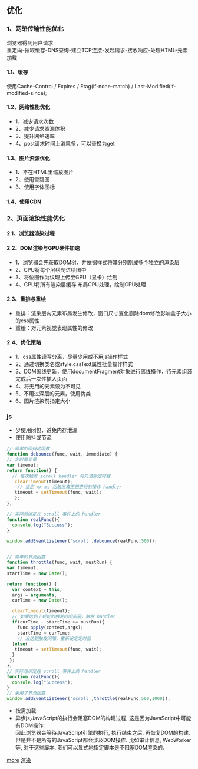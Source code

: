 ## 优化

### 1、网络传输性能优化
浏览器得到用户请求<br>
重定向-拉取缓存-DNS查询-建立TCP连接-发起请求-接收响应-处理HTML-元素加载

#### 1.1、缓存
使用Cache-Control / Expires / Etag(if-none-match) / Last-Modified(if-modified-since);
#### 1.2、网络性能优化
+ 1、减少请求次数
+ 2、减少请求资源体积
+ 3、提升网络速率
+ 4、post请求时间上消耗多，可以替换为get
#### 1.3、图片资源优化
+ 1、不在HTML里缩放图片
+ 2、使用雪碧图
+ 3、使用字体图标

#### 1.4、使用CDN

### 2、页面渲染性能优化

#### 2.1、浏览器渲染过程
#### 2.2、DOM渲染与GPU硬件加速
+ 1、浏览器会先获取DOM树，并依据样式将其分别割成多个独立的渲染层
+ 2、CPU将每个层绘制进绘图中
+ 3、将位图作为纹理上传至GPU（显卡）绘制
+ 4、GPU将所有渲染层缓存
布局CPU处理，绘制GPU处理
#### 2.3、重排与重绘
+ 重排：渲染层内元素布局发生修改，窗口尺寸变化删除dom修改影响盒子大小的css属性
+ 重绘：对元素视觉表现属性的修改
#### 2.4、优化策略
+ 1、css属性读写分离，尽量少用或不用js操作样式
+ 2、通过切换类名或style.cssText属性批量操作样式
+ 3、DOM离线更新，使用documentFragment对象进行离线操作，待元素组装完成后一次性插入页面
+ 4、将无用的元素设为不可见
+ 5、不用过深层的元素，使用伪类
+ 6、图片渲染前指定大小

### js

+ 少使用闭包，避免内存泄漏
+ 使用防抖或节流


```js
// 简单的防抖动函数
function debounce(func, wait, immediate) {
// 定时器变量
var timeout;
return function() {
  // 每次触发 scroll handler 时先清除定时器
   clearTimeout(timeout);
    // 指定 xx ms 后触发真正想进行的操作 handler
   timeout = setTimeout(func, wait);
   };
};

// 实际想绑定在 scroll 事件上的 handler
function realFunc(){
  console.log("Success");
}

window.addEventListener('scroll',debounce(realFunc,500));


// 简单的节流函数
function throttle(func, wait, mustRun) {
var timeout,
startTime = new Date();

return function() {
  var context = this,
  args = arguments,
  curTime = new Date();

  clearTimeout(timeout);
  // 如果达到了规定的触发时间间隔，触发 handler
  if(curTime - startTime >= mustRun){
    func.apply(context,args);
    startTime = curTime;
    // 没达到触发间隔，重新设定定时器
  }else{
   timeout = setTimeout(func, wait);
  }
 };
};
// 实际想绑定在 scroll 事件上的 handler
function realFunc(){
  console.log("Success");
}
// 采用了节流函数
window.addEventListener('scroll',throttle(realFunc,500,1000));
```
+ 按需加载
+ 异步js,JavaScript的执行会阻塞DOM的构建过程, 这是因为JavaScript中可能有DOM操作:<br>
因此浏览器会等待JavaScript引擎的执行, 执行结束之后, 再恢复DOM的构建. 但是并不是所有的JavaScript都会涉及DOM操作. 比如审计信息, WebWorker等, 对于这些脚本, 我们可以显式地指定脚本是不阻塞DOM渲染的.

[more](https://blog.csdn.net/cy5849203/article/details/78254545)
[渲染](https://www.jianshu.com/p/52c8b72169be)
